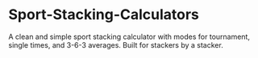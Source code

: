 # Sport-Stacking-Calculators
A clean and simple sport stacking calculator with modes for tournament, single times, and 3-6-3 averages. Built for stackers by a stacker.
